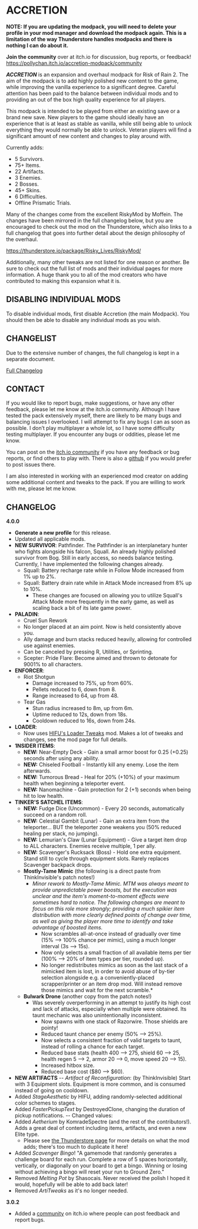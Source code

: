 ACCRETION
=========
**NOTE: If you are updating the modpack, you will need to delete your profile in your mod manager and download the modpack again. This is a limitation of the way Thunderstore handles modpacks and there is nothing I can do about it.**

**Join the community** over at itch.io for discussion, bug reports, or feedback! https://pollychan.itch.io/accretion-modpack/community

***ACCRETION*** is an expansion and overhaul modpack for Risk of Rain 2. The aim of the modpack is to add highly polished new content to the game, while improving the vanilla experience to a significant degree. Careful attention has been paid to the balance between individual mods and to providing an out of the box high quality experience for all players.

This modpack is intended to be played from either an existing save or a brand new save. New players to the game should ideally have an experience that is at least as stable as vanilla, while still being able to unlock everything they would normally be able to unlock. Veteran players will find a significant amount of new content and changes to play around with.

Currently adds:
- 5 Survivors.
- 75+ Items.
- 22 Artifacts.
- 3 Enemies.
- 2 Bosses.
- 45+ Skins.
- 6 Difficulties.
- Offline Prismatic Trials.

Many of the changes come from the excellent RiskyMod by Moffein. The changes have been mirrored in the full changelog below, but you are encouraged to check out the mod on the Thunderstore, which also links to a full changelog that goes into further detail about the design philosophy of the overhaul.

<https://thunderstore.io/package/Risky_Lives/RiskyMod/>

Additionally, many other tweaks are not listed for one reason or another. Be sure to check out the full list of mods and their individual pages for more information. A huge thank you to all of the mod creators who have contributed to making this expansion what it is.

DISABLING INDIVIDUAL MODS
------
To disable individual mods, first disable Accretion (the main Modpack). You should then be able to disable any individual mods as you wish.

CHANGELIST
----------

Due to the extensive number of changes, the full changelog is kept in a separate document.

[Full Changelog](https://docs.google.com/document/d/1GXYCsytmH1DupGy7YKiLaJOb5AGFLu3Hhd8o8UL8JU4/edit?usp=sharing)

CONTACT
----
If you would like to report bugs, make suggestions, or have any other feedback, please let me know at the itch.io community. Although I have tested the pack extensively myself, there are likely to be many bugs and balancing issues I overlooked. I will attempt to fix any bugs I can as soon as possible. I don’t play multiplayer a whole lot, so I have some difficulty testing multiplayer. If you encounter any bugs or oddities, please let me know.

You can post on the [itch.io community](https://pollychan.itch.io/accretion-modpack/community) if you have any feedback or bug reports, or find others to play with. There is also a [github](https://github.com/PollyEdaline/Accretion-Modpack) if you would prefer to post issues there.

I am also interested in working with an experienced mod creator on adding some additional content and tweaks to the pack. If you are willing to work with me, please let me know.

CHANGELOG
----
**4.0.0**
- **Generate a new profile** for this release.
- Updated all applicable mods.
- **NEW SURVIVOR**: Pathfinder. The Pathfinder is an interplanetary hunter who fights alongside his falcon, Squall. An already highly polished survivor from Bog. Still in early access, so needs balance testing. Currently, I have implemented the following changes already.
  - Squall: Battery recharge rate while in Follow Mode increased from 1% up to 2%.
  - Squall: Battery drain rate while in Attack Mode increased from 8% up to 10%.
    - These changes are focused on allowing you to utilize Squall's Attack Mode more frequently in the early game, as well as scaling back a bit of its late game power.
- **PALADIN**:
  - Cruel Sun Rework
  - No longer placed at an aim point. Now is held consistently above you.
  - Ally damage and burn stacks reduced heavily, allowing for controlled use against enemies.
  - Can be canceled by pressing R, Utilities, or Sprinting.
  - Scepter: Pride Flare: Become aimed and thrown to detonate for 9001% to all characters.
- **ENFORCER**:
  - Riot Shotgun
    - Damage increased to 75%, up from 60%.
    - Pellets reduced to 6, down from 8.
    - Range increased to 64, up from 48.
  - Tear Gas
    - Stun radius increased to 8m, up from 6m.
    - Uptime reduced to 12s, down from 18s.
    - Cooldown reduced to 16s, down from 24s.
- **LOADER**:
  - Now uses [HIFU's Loader Tweaks](https://thunderstore.io/package/HIFU/HIFULoaderTweaks/) mod. Makes a lot of tweaks and changes, see the mod page for full details.
- **1NSIDER ITEMS**:
  - **NEW:** Near-Empty Deck - Gain a small armor boost for 0.25 (+0.25) seconds after using any ability.
  - **NEW:** Chiseled Football - Instantly kill any enemy. Lose the item afterwards.
  - **NEW:** Tumorous Bread - Heal for 20% (+10%) of your maximum health when beginning a teleporter event.
  - **NEW:** Nanomachine - Gain protection for 2 (+1) seconds when being hit to low health.
- **TINKER'S SATCHEL ITEMS**:
  - **NEW:** Fudge Dice (Uncommon) - Every 20 seconds, automatically succeed on a random roll.
  - **NEW:** Celestial Gambit (Lunar) - Gain an extra item from the teleporter... BUT the teleporter zone weakens you (50% reduced healing per stack, no jumping).
  - **NEW:** Lemurian's Claw (Lunar Equipment) - Give a target item drop to ALL characters. Enemies receive multiple, 1 per ally.
  - **NEW:** Scavenger's Rucksack (Boss) - Hold one extra equipment. Stand still to cycle through equipment slots. Rarely replaces Scavenger backpack drops.
  - **Mostly-Tame Mimic** (the following is a direct paste from ThinkInvisible's patch notes!)
    - *Minor rework to Mostly-Tame Mimic. MTM was always meant to provide unpredictable power boosts, but the execution was unclear and the item's moment-to-moment effects were sometimes hard to notice. The following changes are meant to focus on this role more strongly; providing a much spikier item distribution with more clearly defined points of change over time, as well as giving the player more time to identify and take advantage of boosted items.*
      - Now scrambles all-at-once instead of gradually over time (15% --> 100% chance per mimic), using a much longer interval (3s --> 15s).
      - Now only selects a small fraction of all available items per tier (100% --> 20% of item types per tier, rounded up).
      - No longer redistributes mimics as soon as the last stack of a mimicked item is lost, in order to avoid abuse of by-tier selection alongside e.g. a conveniently-placed scrapper/printer or an item drop mod. Will instead remove those mimics and wait for the next scramble.*
  - **Bulwark Drone** (another copy from the patch notes!)
    - Was severely overperforming in an attempt to justify its high cost and lack of attacks, especially when multiple were obtained. Its taunt mechanic was also unintentionally inconsistent.
      - Now spawns with one stack of Razorwire. Those shields are pointy!
      - Reduced taunt chance per enemy (50% --> 25%).
      - Now selects a consistent fraction of valid targets to taunt, instead of rolling a chance for each target.
      - Reduced base stats (health 400 --> 275, shield 60 --> 25, health regen 5 --> 2, armor 20 --> 0, move speed 20 --> 15).
      - Increased hitbox size.
      - Reduced base cost ($80 --> $60).
- **NEW ARTIFACTS**
-- *Artifact of Reconfiguration*: (by ThinkInvisible) Start with 3 Equipment slots. Equipment is more common, and is consumed instead of going on cooldown.
- Added *StageAesthetic* by HIFU, adding randomly-selected additional color schemes to stages.
- Added *FasterPickupText* by DestroyedClone, changing the duration of pickup notifications.
-- Changed values:
- Added *Aetherium* by KomradeSpectre (and the rest of the contributors!). Adds a great deal of content including items, artifacts, and even a new Elite type.
  - Please see [the Thunderstore page](https://thunderstore.io/package/KomradeSpectre/Aetherium/) for more details on what the mod adds; there's too much to duplicate it here!
- Added *Scavenger Bingo*! "A gamemode that randomly generates a challenge board for each run. Complete a row of 5 spaces horizontally, vertically, or diagonally on your board to get a bingo. Winning or losing without achieving a bingo will reset your run to Ground Zero."
- Removed *Melting Pot* by Shasocais. Never received the polish I hoped it would, hopefully will be able to add back later!
- Removed *ArtiTweaks* as it's no longer needed.

**3.0.2**
- Added a [community](https://pollychan.itch.io/accretion-modpack/community) on itch.io where people can post feedback and report bugs.